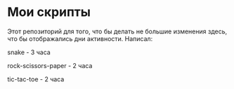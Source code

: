 # Мои скрипты
Этот репозиторий для того, что бы делать не большие изменения здесь, что бы отображались дни активности.
Написал:

  snake - 3 часа
  
  rock-scissors-paper - 2 часа

  tic-tac-toe - 2 часа

